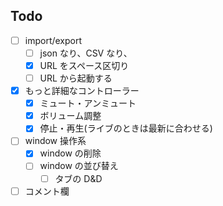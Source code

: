 ## Todo

- [ ] import/export
  - [ ] json なり、CSV なり、
  - [x] URL をスペース区切り
  - [ ] URL から起動する
- [x] もっと詳細なコントローラー
  - [x] ミュート・アンミュート
  - [x] ボリューム調整
  - [x] 停止・再生(ライブのときは最新に合わせる)
- [ ] window 操作系
  - [x] window の削除
  - [ ] window の並び替え
    - [ ] タブの D&D
- [ ] コメント欄
